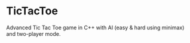 # TicTacToe
Advanced Tic Tac Toe game in C++ with AI (easy &amp; hard using minimax) and two-player mode.
